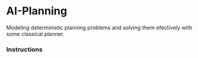 # AI-Planning
Modeling deterministic planning problems and solving them efectively with some classical planner.

### Instructions

